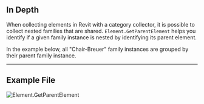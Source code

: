 ## In Depth
When collecting elements in Revit with a category collector, it is possible to collect nested families that are shared. `Element.GetParentElement` helps you identify if a given family instance is nested by identifying its parent element.

In the example below, all "Chair-Breuer" family instances are grouped by their parent family instance.
___
## Example File

![Element.GetParentElement](./Revit.Elements.Element.GetParentElement_img.jpg)
